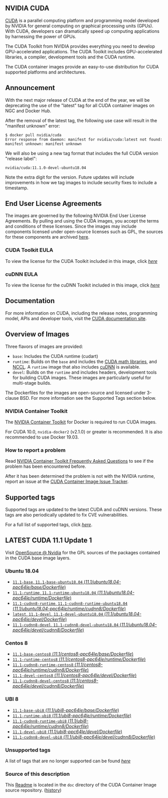 ## NVIDIA CUDA

[CUDA](https://developer.nvidia.com/cuda-zone) is a parallel computing platform and programming model developed by NVIDIA for general computing on graphical processing units (GPUs). With CUDA, developers can dramatically speed up computing applications by harnessing the power of GPUs.

The CUDA Toolkit from NVIDIA provides everything you need to develop GPU-accelerated applications. The CUDA Toolkit includes GPU-accelerated libraries, a compiler, development tools and the CUDA runtime.

The CUDA container images provide an easy-to-use distribution for CUDA supported platforms and architectures.

## Announcement

With the next major release of CUDA at the end of the year, we will be deprecating the use of the "latest" tag for all CUDA container images on NGC and Docker Hub.

After the removal of the latest tag, the following use case will result in the "manifest unknown" error:

```
$ docker pull nvidia/cuda
Error response from daemon: manifest for nvidia/cuda:latest not found: manifest unknown: manifest unknown
```

We will also be using a new tag format that includes the full CUDA version "release label":

```
nvidia/cuda:11.1.0-devel-ubuntu18.04
```

Note the extra digit for the version. Future updates will include improvements in how we tag images to include security fixes to include a timestamp.

## End User License Agreements

The images are governed by the following NVIDIA End User License Agreements. By pulling and using the CUDA images, you accept the terms and conditions of these licenses. 
Since the images may include components licensed under open-source licenses such as GPL, the sources for these components are archived [here](https://developer.download.nvidia.com/compute/cuda/opensource/image).

### CUDA Toolkit EULA

To view the license for the CUDA Toolkit included in this image, click [*here*](http://docs.nvidia.com/cuda/eula/index.html)

### cuDNN EULA

To view the license for the cuDNN Toolkit included in this image, click [*here*](https://docs.nvidia.com/deeplearning/sdk/cudnn-sla/index.html)

## Documentation

For more information on CUDA, including the release notes, programming model, APIs and developer tools, visit the [CUDA documentation site](https://docs.nvidia.com/cuda).

## Overview of Images

Three flavors of images are provided:
- `base`: Includes the CUDA runtime (cudart)
- `runtime`: Builds on the `base` and includes the [CUDA math libraries](https://developer.nvidia.com/gpu-accelerated-libraries), and [NCCL](https://developer.nvidia.com/nccl). A `runtime` image that also includes [cuDNN](https://developer.nvidia.com/cudnn) is available. 
- `devel`: Builds on the `runtime` and includes headers, development tools for building CUDA images. These images are particularly useful for multi-stage builds.

The Dockerfiles for the images are open-source and licensed under 3-clause BSD. For more information see the Supported Tags section below.

### NVIDIA Container Toolkit

The [NVIDIA Container Toolkit](https://github.com/NVIDIA/nvidia-docker) for Docker is required to run CUDA images.

For CUDA 10.0, `nvidia-docker2` (v2.1.0) or greater is recommended. It is also recommended to use Docker 19.03.

### How to report a problem

Read [NVIDIA Container Toolkit Frequently Asked Questions](https://github.com/NVIDIA/nvidia-docker/wiki/Frequently-Asked-Questions) to see if the problem has been encountered before.

After it has been determined the problem is not with the NVIDIA runtime, report an issue at the [CUDA Container Image Issue Tracker](https://gitlab.com/nvidia/container-images/cuda/-/issues).

## Supported tags

Supported tags are updated to the latest CUDA and cuDNN versions. These tags are also periodically updated to fix CVE vulnerabilities.

For a full list of supported tags, click [*here*](https://gitlab.com/nvidia/container-images/cuda/blob/master/doc/supported-tags.md).

## LATEST CUDA 11.1 Update 1

Visit [OpenSource @ Nvidia](https://developer.download.nvidia.com/compute/cuda/opensource/image/) for the GPL sources of the packages contained in the CUDA base image layers.

### Ubuntu 18.04

- [`11.1-base`, `11.1-base-ubuntu18.04` (*11.1/ubuntu18.04-ppc64le/base/Dockerfile*)](https://gitlab.com/nvidia/container-images/cuda/blob/master/dist/11.1/ubuntu18.04-ppc64le/base/Dockerfile)
- [`11.1-runtime`, `11.1-runtime-ubuntu18.04` (*11.1/ubuntu18.04-ppc64le/runtime/Dockerfile*)](https://gitlab.com/nvidia/container-images/cuda/blob/master/dist/11.1/ubuntu18.04-ppc64le/runtime/Dockerfile)
- [`11.1-cudnn8-runtime`, `11.1-cudnn8-runtime-ubuntu18.04` (*11.1/ubuntu18.04-ppc64le/runtime/cudnn8/Dockerfile*)](https://gitlab.com/nvidia/container-images/cuda/blob/master/dist/11.1/ubuntu18.04-ppc64le/runtime/cudnn8/Dockerfile)
- [`latest`, `11.1-devel`, `11.1-devel-ubuntu18.04` (*11.1/ubuntu18.04-ppc64le/devel/Dockerfile*)](https://gitlab.com/nvidia/container-images/cuda/blob/master/dist/11.1/ubuntu18.04-ppc64le/devel/Dockerfile)
- [`11.1-cudnn8-devel`, `11.1-cudnn8-devel-ubuntu18.04` (*11.1/ubuntu18.04-ppc64le/devel/cudnn8/Dockerfile*)](https://gitlab.com/nvidia/container-images/cuda/blob/master/dist/11.1/ubuntu18.04-ppc64le/devel/cudnn8/Dockerfile)

### Centos 8

- [`11.1-base-centos8` (*11.1/centos8-ppc64le/base/Dockerfile*)](https://gitlab.com/nvidia/container-images/cuda/blob/master/dist/11.1/centos8-ppc64le/base/Dockerfile)
- [`11.1-runtime-centos8` (*11.1/centos8-ppc64le/runtime/Dockerfile*)](https://gitlab.com/nvidia/container-images/cuda/blob/master/dist/11.1/centos8-ppc64le/runtime/Dockerfile)
- [`11.1-cudnn8-runtime-centos8` (*11.1/centos8-ppc64le/runtime/cudnn8/Dockerfile*)](https://gitlab.com/nvidia/container-images/cuda/blob/master/dist/11.1/centos8-ppc64le/runtime/cudnn8/Dockerfile)
- [`11.1-devel-centos8` (*11.1/centos8-ppc64le/devel/Dockerfile*)](https://gitlab.com/nvidia/container-images/cuda/blob/master/dist/11.1/centos8-ppc64le/devel/Dockerfile)
- [`11.1-cudnn8-devel-centos8` (*11.1/centos8-ppc64le/devel/cudnn8/Dockerfile*)](https://gitlab.com/nvidia/container-images/cuda/blob/master/dist/11.1/centos8-ppc64le/devel/cudnn8/Dockerfile)

### UBI 8

- [`11.1-base-ubi8` (*11.1/ubi8-ppc64le/base/Dockerfile*)](https://gitlab.com/nvidia/container-images/cuda/blob/master/dist/11.1/ubi8-ppc64le/base/Dockerfile)
- [`11.1-runtime-ubi8` (*11.1/ubi8-ppc64le/runtime/Dockerfile*)](https://gitlab.com/nvidia/container-images/cuda/blob/master/dist/11.1/ubi8-ppc64le/runtime/Dockerfile)
- [`11.1-cudnn8-runtime-ubi8` (*11.1/ubi8-ppc64le/runtime/cudnn8/Dockerfile*)](https://gitlab.com/nvidia/container-images/cuda/blob/master/dist/11.1/ubi8-ppc64le/runtime/cudnn8/Dockerfile)
- [`11.1-devel-ubi8` (*11.1/ubi8-ppc64le/devel/Dockerfile*)](https://gitlab.com/nvidia/container-images/cuda/blob/master/dist/11.1/ubi8-ppc64le/devel/Dockerfile)
- [`11.1-cudnn8-devel-ubi8` (*11.1/ubi8-ppc64le/devel/cudnn8/Dockerfile*)](https://gitlab.com/nvidia/container-images/cuda/blob/master/dist/11.1/ubi8-ppc64le/devel/cudnn8/Dockerfile)

### Unsupported tags

A list of tags that are no longer supported can be found [*here*](https://gitlab.com/nvidia/container-images/cuda/blob/master/doc/unsupported-tags.md)

### Source of this description

This [Readme](https://gitlab.com/nvidia/container-images/cuda/blob/master/doc/README.md) is located in the `doc` directory of the CUDA Container Image source repository. ([history](https://gitlab.com/nvidia/container-images/cuda/commits/master/doc/README.md))
